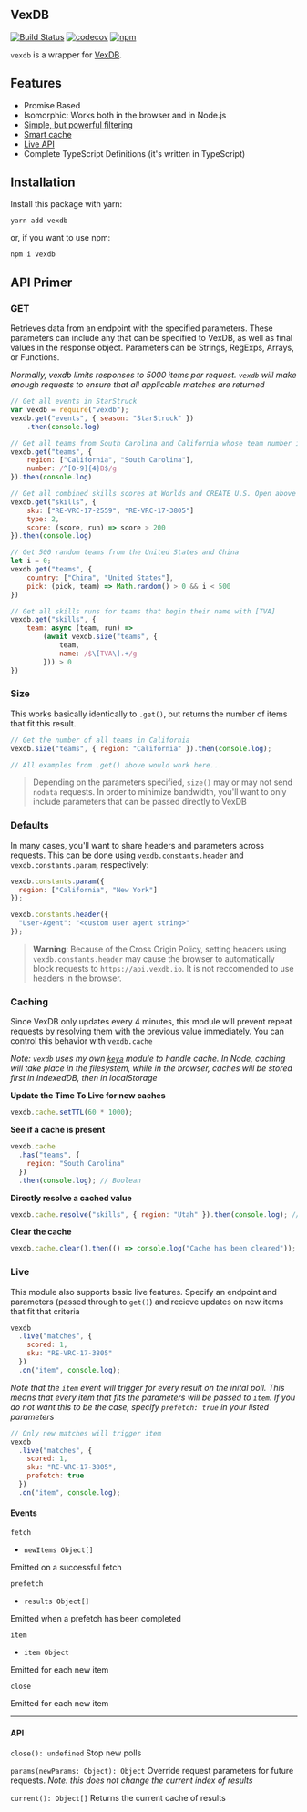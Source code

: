 ## VexDB

[![Build Status](https://travis-ci.org/MayorMonty/vexdb.svg?branch=master)](https://travis-ci.org/MayorMonty/vexdb) [![codecov](https://codecov.io/gh/MayorMonty/vexdb/branch/master/graph/badge.svg)](https://codecov.io/gh/MayorMonty/vexdb) [![npm](https://img.shields.io/npm/dm/vexdb.svg)](https://npm.im/vexdb)

`vexdb` is a wrapper for [VexDB](https://vexdb.io).

## Features

- Promise Based
- Isomorphic: Works both in the browser and in Node.js
- [Simple, but powerful filtering](#get)
- [Smart cache](#caching)
- [Live API](#live)
- Complete TypeScript Definitions (it's written in TypeScript)

## Installation

Install this package with yarn:

    yarn add vexdb

or, if you want to use npm:

    npm i vexdb

## API Primer

### GET

Retrieves data from an endpoint with the specified parameters. These parameters can include any that can be specified to VexDB, as well as final values in the response object. Parameters can be Strings, RegExps, Arrays, or Functions.

_Normally, vexdb limits responses to 5000 items per request. `vexdb` will make enough requests to ensure that all applicable matches are returned_

```javascript
// Get all events in StarStruck
var vexdb = require("vexdb");
vexdb.get("events", { season: "StarStruck" })
    .then(console.log)

// Get all teams from South Carolina and California whose team number is 4 digits and ends with a B
vexdb.get("teams", {
    region: ["California", "South Carolina"],
    number: /^[0-9]{4}B$/g
}).then(console.log)

// Get all combined skills scores at Worlds and CREATE U.S. Open above 200
vexdb.get("skills", {
    sku: ["RE-VRC-17-2559", "RE-VRC-17-3805"]
    type: 2,
    score: (score, run) => score > 200
}).then(console.log)

// Get 500 random teams from the United States and China
let i = 0;
vexdb.get("teams", {
    country: ["China", "United States"],
    pick: (pick, team) => Math.random() > 0 && i < 500
})

// Get all skills runs for teams that begin their name with [TVA]
vexdb.get("skills", {
    team: async (team, run) =>
        (await vexdb.size("teams", {
            team,
            name: /$\[TVA\].+/g
        })) > 0
})
```



### Size

This works basically identically to `.get()`, but returns the number of items that fit this result.

```javascript
// Get the number of all teams in California
vexdb.size("teams", { region: "California" }).then(console.log);

// All examples from .get() above would work here...
```

> Depending on the parameters specified, `size()` may or may not send `nodata` requests. In order to minimize bandwidth, you'll want to only include parameters that can be passed directly to VexDB

### Defaults

In many cases, you'll want to share headers and parameters across requests. This can be done using `vexdb.constants.header` and `vexdb.constants.param`, respectively:

```javascript
vexdb.constants.param({
  region: ["California", "New York"]
});

vexdb.constants.header({
  "User-Agent": "<custom user agent string>"
});
```

> **Warning**: Because of the Cross Origin Policy, setting headers using `vexdb.constants.header` may cause the browser to automatically block requests to `https://api.vexdb.io`. It is not reccomended to use headers in the browser.

### Caching

Since VexDB only updates every 4 minutes, this module will prevent repeat requests by resolving them with the previous value immediately. You can control this behavior with `vexdb.cache`

_Note: `vexdb` uses my own [`keya`](https://npm.im/keya) module to handle cache. In Node, caching will take place in the filesystem, while in the browser, caches will be stored first in IndexedDB, then in localStorage_

**Update the Time To Live for new caches**

```javascript
vexdb.cache.setTTL(60 * 1000);
```

**See if a cache is present**

```javascript
vexdb.cache
  .has("teams", {
    region: "South Carolina"
  })
  .then(console.log); // Boolean
```

**Directly resolve a cached value**

```javascript
vexdb.cache.resolve("skills", { region: "Utah" }).then(console.log); // The resolved value, or undefined if the cache isn't present
```

**Clear the cache**

```javascript
vexdb.cache.clear().then(() => console.log("Cache has been cleared"));
```

### Live

This module also supports basic live features. Specify an endpoint and parameters (passed through to `get()`) and recieve updates on new items that fit that criteria

```javascript
vexdb
  .live("matches", {
    scored: 1,
    sku: "RE-VRC-17-3805"
  })
  .on("item", console.log);
```

_Note that the `item` event will trigger for every result on the inital poll. This means that every item that fits the parameters will be passed to `item`. If you do not want this to be the case, specify `prefetch: true` in your listed parameters_

```javascript
// Only new matches will trigger item
vexdb
  .live("matches", {
    scored: 1,
    sku: "RE-VRC-17-3805",
    prefetch: true
  })
  .on("item", console.log);
```

#### Events

`fetch`

- `newItems Object[]`

Emitted on a successful fetch

`prefetch`

- `results Object[]`

Emitted when a prefetch has been completed

`item`

- `item Object`

Emitted for each new item

`close`

Emitted for each new item

---

#### API

`close(): undefined`
Stop new polls

`params(newParams: Object): Object`
Override request parameters for future requests. _Note: this does not change the current index of results_

`current(): Object[]`
Returns the current cache of results
